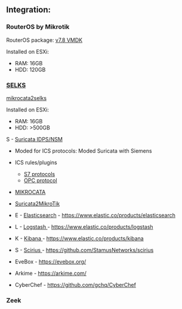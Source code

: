 ## Integration:

### RouterOS by Mikrotik

RouterOS package: [v7.8 VMDK](https://download.mikrotik.com/routeros/7.8/chr-7.8.vmdk.ziphttps://)

Installed on ESXi:

- RAM: 16GB
- HDD: 120GB

### [SELKS](https://github.com/StamusNetworks/SELKS)

[mikrocata2selks](https://github.com/angolo40/mikrocata2selkshttps://)

Installed on ESXi:

- RAM: 16GB
- HDD: >500GB

S - [Suricata IDPS/NSM](https://suricata.io/https://)

* Moded for ICS protocols: Moded Suricata with Siemens

+ ICS rules/plugins

  - [S7 protocols](https://github.com/Tecatech/suricata-plugin-s7comm-parserhttps://)
  - [OPC protocol](https://github.com/HackSider27/Suricata-OPC-UA-Module)

- [MIKROCATA](https://github.com/zzbe/mikrocata)
- [Suricata2MikroTik ](https://github.com/elmaxid/Suricata2MikroTik)



- E - [Elasticsearch](https://www.elastic.co/products/elasticsearch) - https://www.elastic.co/products/elasticsearch
- L - [Logstash ](https://www.elastic.co/products/logstash)- https://www.elastic.co/products/logstash
- K - [Kibana ](https://https://www.elastic.co/products/kibana)- https://www.elastic.co/products/kibana
- S - [Scirius ](https://github.com/StamusNetworks/scirius)- https://github.com/StamusNetworks/scirius
- EveBox - https://evebox.org/
- Arkime - https://arkime.com/
- CyberChef - https://github.com/gchq/CyberChef



### Zeek
